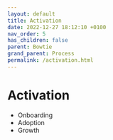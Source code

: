 ```yaml
---
layout: default
title: Activation
date: 2022-12-27 18:12:10 +0100
nav_order: 5
has_children: false
parent: Bowtie
grand_parent: Process
permalink: /activation.html
---
```


# Activation

- Onboarding
- Adoption
- Growth
